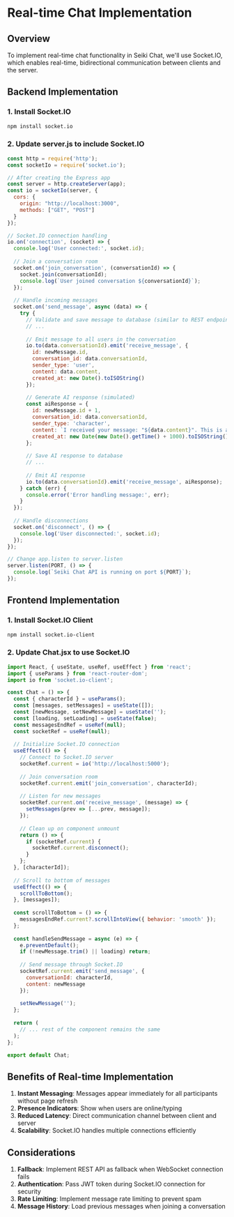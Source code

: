 # Real-time Chat Implementation

## Overview

To implement real-time chat functionality in Seiki Chat, we'll use Socket.IO, which enables real-time, bidirectional communication between clients and the server.

## Backend Implementation

### 1. Install Socket.IO
```bash
npm install socket.io
```

### 2. Update server.js to include Socket.IO
```javascript
const http = require('http');
const socketIo = require('socket.io');

// After creating the Express app
const server = http.createServer(app);
const io = socketIo(server, {
  cors: {
    origin: "http://localhost:3000",
    methods: ["GET", "POST"]
  }
});

// Socket.IO connection handling
io.on('connection', (socket) => {
  console.log('User connected:', socket.id);
  
  // Join a conversation room
  socket.on('join_conversation', (conversationId) => {
    socket.join(conversationId);
    console.log(`User joined conversation ${conversationId}`);
  });
  
  // Handle incoming messages
  socket.on('send_message', async (data) => {
    try {
      // Validate and save message to database (similar to REST endpoint)
      // ...
      
      // Emit message to all users in the conversation
      io.to(data.conversationId).emit('receive_message', {
        id: newMessage.id,
        conversation_id: data.conversationId,
        sender_type: 'user',
        content: data.content,
        created_at: new Date().toISOString()
      });
      
      // Generate AI response (simulated)
      const aiResponse = {
        id: newMessage.id + 1,
        conversation_id: data.conversationId,
        sender_type: 'character',
        content: `I received your message: "${data.content}". This is a simulated AI response.`,
        created_at: new Date(new Date().getTime() + 1000).toISOString()
      };
      
      // Save AI response to database
      // ...
      
      // Emit AI response
      io.to(data.conversationId).emit('receive_message', aiResponse);
    } catch (err) {
      console.error('Error handling message:', err);
    }
  });
  
  // Handle disconnections
  socket.on('disconnect', () => {
    console.log('User disconnected:', socket.id);
  });
});

// Change app.listen to server.listen
server.listen(PORT, () => {
  console.log(`Seiki Chat API is running on port ${PORT}`);
});
```

## Frontend Implementation

### 1. Install Socket.IO Client
```bash
npm install socket.io-client
```

### 2. Update Chat.jsx to use Socket.IO
```jsx
import React, { useState, useRef, useEffect } from 'react';
import { useParams } from 'react-router-dom';
import io from 'socket.io-client';

const Chat = () => {
  const { characterId } = useParams();
  const [messages, setMessages] = useState([]);
  const [newMessage, setNewMessage] = useState('');
  const [loading, setLoading] = useState(false);
  const messagesEndRef = useRef(null);
  const socketRef = useRef(null);
  
  // Initialize Socket.IO connection
  useEffect(() => {
    // Connect to Socket.IO server
    socketRef.current = io('http://localhost:5000');
    
    // Join conversation room
    socketRef.current.emit('join_conversation', characterId);
    
    // Listen for new messages
    socketRef.current.on('receive_message', (message) => {
      setMessages(prev => [...prev, message]);
    });
    
    // Clean up on component unmount
    return () => {
      if (socketRef.current) {
        socketRef.current.disconnect();
      }
    };
  }, [characterId]);
  
  // Scroll to bottom of messages
  useEffect(() => {
    scrollToBottom();
  }, [messages]);
  
  const scrollToBottom = () => {
    messagesEndRef.current?.scrollIntoView({ behavior: 'smooth' });
  };
  
  const handleSendMessage = async (e) => {
    e.preventDefault();
    if (!newMessage.trim() || loading) return;
    
    // Send message through Socket.IO
    socketRef.current.emit('send_message', {
      conversationId: characterId,
      content: newMessage
    });
    
    setNewMessage('');
  };
  
  return (
    // ... rest of the component remains the same
  );
};

export default Chat;
```

## Benefits of Real-time Implementation

1. **Instant Messaging**: Messages appear immediately for all participants without page refresh
2. **Presence Indicators**: Show when users are online/typing
3. **Reduced Latency**: Direct communication channel between client and server
4. **Scalability**: Socket.IO handles multiple connections efficiently

## Considerations

1. **Fallback**: Implement REST API as fallback when WebSocket connection fails
2. **Authentication**: Pass JWT token during Socket.IO connection for security
3. **Rate Limiting**: Implement message rate limiting to prevent spam
4. **Message History**: Load previous messages when joining a conversation